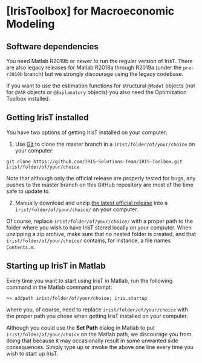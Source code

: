 # [IrisToolbox] for Macroeconomic Modeling

## Software dependencies

You need Matlab R2019b or newer to run the regular version of IrisT. There are also legacy releases for Matlab R2018a through R2019a (under the `pre-r2019b` branch) but we strongly discourage using the legacy codebase.

If you want to use the estimation functions for structural `@Model` objects (not for `@VAR` objects or `@Explanatory` objects) you also need the Optimization Toolbox installed.


## Getting IrisT installed

You have two options of getting IrisT installed on your computer:

1. Use [Git](https://git-scm.com) to clone the master branch in a `irist/folder/of/your/choice` on your computer:

```
git clone https://github.com/IRIS-Solutions-Team/IRIS-Toolbox.git irist/folder/of/your/choice
```

Note that although only the official release are properly tested for bugs, any pushes to the master branch on this GitHub repository are most of the time safe to update to.

2. Manually download and unzip [the latest official release](https://github.com/IRIS-Solutions-Team/IRIS-Toolbox/releases/tag/Release-20210802) into a `irist/folder/of/your/choice/` on your computer.

Of course, replace `irist/folder/of/your/choice/` with a proper path to the folder where you wish to have IrisT stored locally on your computer. When unzipping a zip archive, make sure that no nested folder is created, and that `irist/folder/of/your/choice/` contains, for instance, a file names `Contents.m`.


## Starting up IrisT in Matlab

Every time you want to start using IrisT in Matlab, run the following command in the Matlab command prompt:

```
>> addpath irist/folder/of/your/choice; iris.startup
```

where you, of course, need to replace `irist/folder/of/your/choice` with the proper path you chose when getting IrisT installed on your computer.

Although you could use the **Set Path** dialog in Matlab to put `irist/folder/of/your/choice` on the Matlab path, we discourage you from doing that because it may occasionally result in some unwanted side consequences. Simply type up or invoke the above one line every time you wish to start up IrisT.

